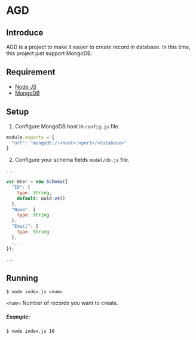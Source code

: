 # AGD

## Introduce
AGD is a project to make it easier to create record in database. In this time, this project just support MongoDB.

## Requirement
  - [Node JS](https://nodejs.org/)
  - [MongoDB](https://www.mongodb.com/)
  
## Setup
1. Configure MongoDB host in ```config.js``` file.
  ```javascript
  module.exports = {
    "url": "mongodb://<host>:<port>/<database>"
  }
  ```
2. Configure your schema fields ```model/db.js``` file.
  ```javascript
  ...
  
  var User = new Schema({
    "ID": {
      type: String,
      default: uuid.v4()
    },
    "Name": {
      type: String
    },
    "Email": {
      type: String
    },
    ...
  });
  
  ...
  ```
 
## Running
```shell
$ node index.js <num>
```
```<num>```: Number of records you want to create.  

##### Example:
```shell
$ node index.js 10
```

